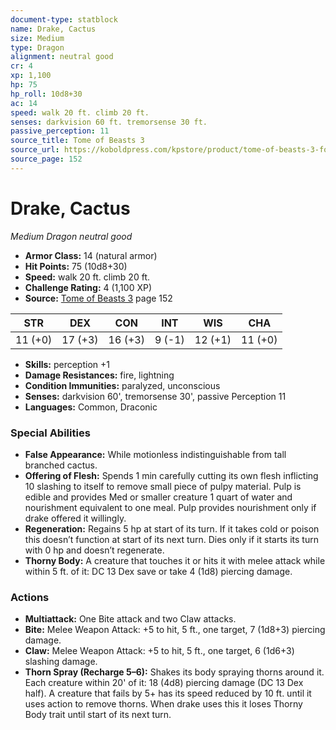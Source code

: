 ```yaml
---
document-type: statblock
name: Drake, Cactus
size: Medium
type: Dragon
alignment: neutral good
cr: 4
xp: 1,100
hp: 75
hp_roll: 10d8+30
ac: 14
speed: walk 20 ft. climb 20 ft.
senses: darkvision 60 ft. tremorsense 30 ft. 
passive_perception: 11
source_title: Tome of Beasts 3
source_url: https://koboldpress.com/kpstore/product/tome-of-beasts-3-for-5th-edition/
source_page: 152
---
```


# Drake, Cactus

*Medium* *Dragon* *neutral good*

- **Armor Class:** 14 (natural armor)
- **Hit Points:** 75 (10d8+30)
- **Speed:** walk 20 ft. climb 20 ft.
- **Challenge Rating:** 4 (1,100 XP)
- **Source:** [Tome of Beasts 3](https://koboldpress.com/kpstore/product/tome-of-beasts-3-for-5th-edition/) page 152

| STR | DEX | CON | INT | WIS | CHA |
| --- | --- | --- | --- | --- | --- |
| 11 (+0) | 17 (+3) | 16 (+3) | 9 (-1) | 12 (+1) | 11 (+0) |

- **Skills:** perception +1
- **Damage Resistances:** fire, lightning
- **Condition Immunities:** paralyzed, unconscious
- **Senses:** darkvision 60', tremorsense 30', passive Perception 11
- **Languages:** Common, Draconic

### Special Abilities

- **False Appearance:** While motionless indistinguishable from tall branched cactus.
- **Offering of Flesh:** Spends 1 min carefully cutting its own flesh inflicting 10 slashing to itself to remove small piece of pulpy material. Pulp is edible and provides Med or smaller creature 1 quart of water and nourishment equivalent to one meal. Pulp provides nourishment only if drake offered it willingly.
- **Regeneration:** Regains 5 hp at start of its turn. If it takes cold or poison this doesn’t function at start of its next turn. Dies only if it starts its turn with 0 hp and doesn’t regenerate.
- **Thorny Body:** A creature that touches it or hits it with melee attack while within 5 ft. of it: DC 13 Dex save or take 4 (1d8) piercing damage.

### Actions

- **Multiattack:** One Bite attack and two Claw attacks.
- **Bite:** Melee Weapon Attack: +5 to hit, 5 ft., one target, 7 (1d8+3) piercing damage.
- **Claw:** Melee Weapon Attack: +5 to hit, 5 ft., one target, 6 (1d6+3) slashing damage.
- **Thorn Spray (Recharge 5–6):** Shakes its body spraying thorns around it. Each creature within 20' of it: 18 (4d8) piercing damage (DC 13 Dex half). A creature that fails by 5+ has its speed reduced by 10 ft. until it uses action to remove thorns. When drake uses this it loses Thorny Body trait until start of its next turn.
